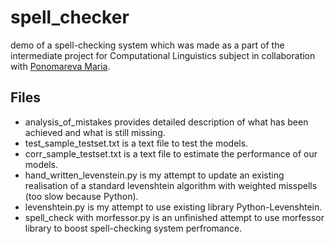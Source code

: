 # spell_checker
demo of a spell-checking system which was made as a part of the intermediate project for Computational Linguistics subject in collaboration with [Ponomareva Maria](https://github.com/MashaPo).

## Files
* analysis_of_mistakes provides detailed description of what has been achieved and what is still missing.
* test_sample_testset.txt is a text file to test the models.
* corr_sample_testset.txt is a text file to estimate the performance of our models.
* hand_written_levenstein.py is my attempt to update an existing realisation of a standard levenshtein algorithm with weighted misspells (too slow because Python).
* levenshtein.py is my attempt to use existing library Python-Levenshtein.
* spell_check with morfessor.py	is an unfinished attempt to use morfessor library to boost spell-checking system perfromance.